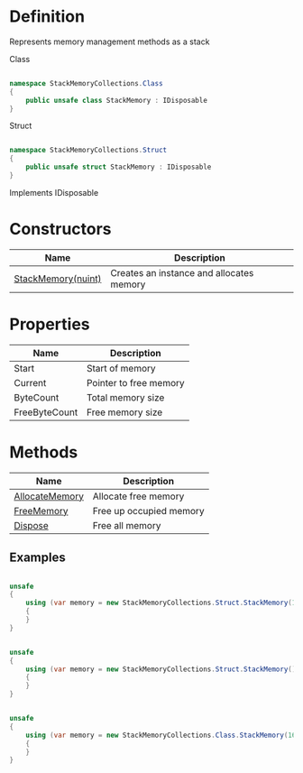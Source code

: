 # Definition
Represents memory management methods as a stack

Class
```C#

namespace StackMemoryCollections.Class
{
    public unsafe class StackMemory : IDisposable
}

```

Struct
```C#

namespace StackMemoryCollections.Struct
{
    public unsafe struct StackMemory : IDisposable
}

```

Implements IDisposable

# Constructors

| Name | Description |
| ------------- | ------------- |
| [StackMemory(nuint)](https://github.com/SoftStoneDevelop/StackMemoryCollections/blob/main/ApiDescriptions/StackMemory/Constructor1.md)  | Creates an instance and allocates memory |

# Properties

| Name | Description |
| ------------- | ------------- |
| Start  | Start of memory |
| Current  | Pointer to free memory |
| ByteCount  | Total memory size |
| FreeByteCount  | Free memory size |

# Methods


| Name | Description |
| ------------- | ------------- |
| [AllocateMemory](https://github.com/SoftStoneDevelop/StackMemoryCollections/blob/main/ApiDescriptions/StackMemory/AllocateMemory.md)  | Allocate free memory |
| [FreeMemory](https://github.com/SoftStoneDevelop/StackMemoryCollections/blob/main/ApiDescriptions/StackMemory/FreeMemory.md)  | Free up occupied memory |
| [Dispose](https://github.com/SoftStoneDevelop/StackMemoryCollections/blob/main/ApiDescriptions/StackMemory/Dispose.md)  | Free all memory |

## Examples
```C#

unsafe
{
    using (var memory = new StackMemoryCollections.Struct.StackMemory(16))//allocate 16 bytes
    {
    }
}

```


```C#

unsafe
{
    using (var memory = new StackMemoryCollections.Struct.StackMemory())//throw error "Default constructor not supported"
    {
    }
}

```

```C#

unsafe
{
    using (var memory = new StackMemoryCollections.Class.StackMemory(16))//allocate 16 bytes
    {
    }
}

```
